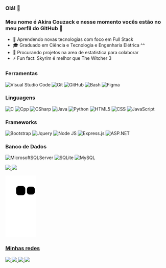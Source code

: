 ### Olá! 👋
### Meu nome é Akira Couzack e nesse momento vocês estão no meu perfil do GitHub :smiling_face_with_three_hearts:

- 🌱 Aprendendo novas tecnologias com foco em Full Stack 
- 🎓 Graduado em Ciência e Tecnologia e Engenharia Elétrica ^^
- 👯 Procurando projetos na area de estatistica para colaborar
- ⚡ Fun fact: Skyrim é melhor que The Witcher 3


### Ferramentas
![Visual Studio Code](https://img.shields.io/badge/-VS%20Code-333333?style=flat&logo=visual-studio-code&logoColor=007ACC&labelColor=333333)
![Git](https://img.shields.io/badge/-Git-333333?style=flat&logo=git&labelColor=333333)
![GitHub](https://img.shields.io/badge/-GitHub-333333?style=flat&logo=github&labelColor=333333)
![Bash](https://img.shields.io/badge/-Bash-333333?style=flat&logo=gnubash&labelColor=333333)
![Figma](https://img.shields.io/badge/-Figma-333333?style=flat&logo=figma&labelColor=333333)
                
### Linguagens

![C](https://img.shields.io/badge/C-333333?style=flat&logo=c&logoColor=004af7&labelColor=333333)
![Cpp](https://img.shields.io/badge/C%2B%2B-333333?style=flat&logo=c%2B%2B&logoColor=004af7&labelColor=333333)
![CSharp](https://img.shields.io/badge/C%23-333333?style=flat&logo=c-sharp&logoColor=048522&labelColor=333333)
![Java](https://img.shields.io/badge/Java-333333?style=flat&logo=java&logoColor=048522&labelColor=333333)
![Python](https://img.shields.io/badge/-Python-333333?style=flat&logo=Python&logoColor=4287f5&labelColor=333333)
![HTML5](https://img.shields.io/badge/-HTML5-333333?style=flat&logo=HTML5&labelColor=333333)
![CSS](https://img.shields.io/badge/-CSS-333333?style=flat&logo=CSS3&logoColor=1572B6&labelColor=333333)
![JavaScript](https://img.shields.io/badge/-JavaScript-333333?style=flat&logo=javascript&labelColor=333333)
 
 ### Frameworks
 
![Bootstrap](https://img.shields.io/badge/Bootstrap-333333?style=flat&logo=bootstrap&logoColor=white)
![Jquery](https://img.shields.io/badge/jQuery-333333?style=flat&logo=jquery&logoColor=white)
![Node JS](https://img.shields.io/badge/Node.js-333333?style=flat&logo=node.js&logoColor=white)
![Express.js](https://img.shields.io/badge/express.js-333333.svg?style=flat&logo=express&logoColor=%2361DAFB)
![ASP.NET](https://img.shields.io/badge/ASP.NET-333333?style=flat&logo=.net&logoColor=white)

 ### Banco de Dados
 
![MicrosoftSQLServer](https://img.shields.io/badge/Microsoft%20SQL%20Sever-333333?style=flat&logo=microsoft%20sql%20server&logoColor=white)
![SQLite](https://img.shields.io/badge/SQLite-333333?style=flat&logo=sqlite&logoColor=42578a&labelColor=333333)
![MySQL](https://img.shields.io/badge/MySQL-333333?style=flat&logo=mysql&logoColor=white&labelColor=333333)
 
<div>
<a href="https://github.com/seu-usuário-aqui">
<img height="180em" src="https://github-readme-stats.vercel.app/api/top-langs/?username=akirack&layout=compact&langs_count=7&theme=dracula"/>
<img height="180em" src="https://github-readme-stats.vercel.app/api?username=akirack&show_icons=true&theme=dracula&include_all_commits=true&count_private=true"/>
</div>
          
![Snake animation](https://github.com/akirack/akirack/blob/output/github-contribution-grid-snake.svg)
     
### Minhas redes
        
<a href="https://www.linkedin.com/in/akira-couzack/" alt="linkedin" target="_blank">
          <img src="https://img.shields.io/badge/LinkedIn-%230077B5.svg?&style=flat-square&logo=linkedin&logoColor=white">
</a>

<a href="mailto:couzack1@gmail.com" alt="gmail" target="_blank">
          <img src="https://img.shields.io/badge/-Gmail-FF0000?style=flat-square&labelColor=FF0000&logo=gmail&logoColor=white&link=mailto:couzack1@gmail.com"/>
</a>
          
<a href="https://www.facebook.com/couzack/" target="_blank">
          <img src="https://img.shields.io/badge/Facebook-1877F2?style=for-the-badge&logo=facebook&logoColor=white" target="_blank" />
</a>
          
<a href="https://www.instagram.com/akirafreitas/" target="_blank">
          <img src="https://img.shields.io/badge/Instagram-E4405F?style=for-the-badge&logo=instagram&logoColor=white" target="_blank">
</a> 
          
